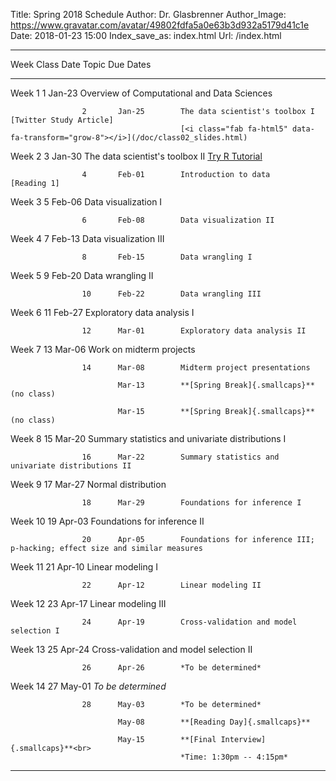 Title: Spring 2018 Schedule
Author: Dr. Glasbrenner
Author_Image: https://www.gravatar.com/avatar/49802fdfa5a0e63b3d932a5179d41c1e
Date: 2018-01-23 15:00
Index_save_as: index.html
Url: /index.html

------------------------------------------------------------------------------------------------------------------------------------------------------------
Week                Class   Date          Topic                                                                                   Due Dates
------------------- ------- ------------- --------------------------------------------------------------------------------------- --------------------------
Week 1              1       Jan-23        Overview of Computational and Data Sciences

                    2       Jan-25        The data scientist's toolbox I                                                          [Twitter Study Article]
                                          [<i class="fab fa-html5" data-fa-transform="grow-8"></i>](/doc/class02_slides.html)

Week 2              3       Jan-30        The data scientist's toolbox II                                                         [Try R Tutorial]

                    4       Feb-01        Introduction to data                                                                    [Reading 1]

Week 3              5       Feb-06        Data visualization I

                    6       Feb-08        Data visualization II

Week 4              7       Feb-13        Data visualization III

                    8       Feb-15        Data wrangling I

Week 5              9       Feb-20        Data wrangling II

                    10      Feb-22        Data wrangling III

Week 6              11      Feb-27        Exploratory data analysis I

                    12      Mar-01        Exploratory data analysis II

Week 7              13      Mar-06        Work on midterm projects

                    14      Mar-08        Midterm project presentations

                            Mar-13        **[Spring Break]{.smallcaps}** (no class)

                            Mar-15        **[Spring Break]{.smallcaps}** (no class)

Week 8              15      Mar-20        Summary statistics and univariate distributions I

                    16      Mar-22        Summary statistics and univariate distributions II

Week 9              17      Mar-27        Normal distribution

                    18      Mar-29        Foundations for inference I

Week 10             19      Apr-03        Foundations for inference II

                    20      Apr-05        Foundations for inference III; p-hacking; effect size and similar measures

Week 11             21      Apr-10        Linear modeling I

                    22      Apr-12        Linear modeling II

Week 12             23      Apr-17        Linear modeling III

                    24      Apr-19        Cross-validation and model selection I

Week 13             25      Apr-24        Cross-validation and model selection II

                    26      Apr-26        *To be determined*

Week 14             27      May-01        *To be determined*

                    28      May-03        *To be determined*

                            May-08        **[Reading Day]{.smallcaps}**

                            May-15        **[Final Interview]{.smallcaps}**<br>
                                          *Time: 1:30pm -- 4:15pm*
------------------------------------------------------------------------------------------------------------------------------------------------------------

[Reading 1]:             /assignments.html
[Try R Tutorial]:        /assignments.html
[Twitter Study Article]: /assignments.html
